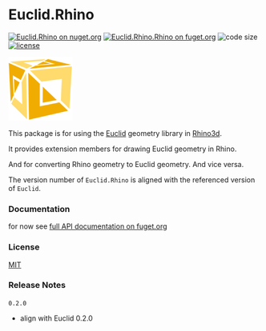 # Euclid.Rhino
[![Euclid.Rhino on nuget.org](https://img.shields.io/nuget/v/Euclid.Rhino)](https://www.nuget.org/packages/Euclid.Rhino/)
[![Euclid.Rhino.Rhino on fuget.org](https://www.fuget.org/packages/Euclid.Rhino/badge.svg)](https://www.fuget.org/packages/Euclid.Rhino)
![code size](https://img.shields.io/github/languages/code-size/goswinr/Euclid.Rhino.svg) 
[![license](https://img.shields.io/github/license/goswinr/Euclid.Rhino)](LICENSE)

![Logo](https://raw.githubusercontent.com/goswinr/Euclid.Rhino/main/Doc/logo128.png)


This package is for using the [Euclid](https://github.com/goswinr/Euclid) geometry library in [Rhino3d](https://www.rhino3d.com/).

It provides extension members for drawing Euclid geometry in Rhino.

And for converting Rhino geometry to Euclid geometry. And vice versa.

The version number of `Euclid.Rhino` is aligned with the referenced version of `Euclid`.

### Documentation

for now see [full API documentation on fuget.org](https://www.fuget.org/packages/Euclid.Rhino)

### License
[MIT](https://raw.githubusercontent.com/goswinr/Euclid.Rhino/main/LICENSE.txt)

### Release Notes

`0.2.0`
- align with Euclid 0.2.0



